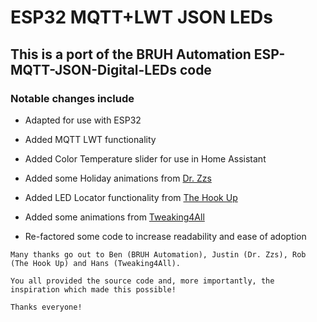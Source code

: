 # ESP32 MQTT+LWT JSON LEDs

## This is a port of the BRUH Automation ESP-MQTT-JSON-Digital-LEDs code

### Notable changes include

* Adapted for use with ESP32

* Added MQTT LWT functionality

* Added Color Temperature slider for use in Home Assistant

* Added some Holiday animations from [Dr. Zzs](https://github.com/Snipercaine/Holiday-LED-files)

* Added LED Locator functionality from [The Hook Up](https://github.com/thehookup/Holiday_LEDS)

* Added some animations from [Tweaking4All](https://www.tweaking4all.com/hardware/arduino/adruino-led-strip-effects/)

* Re-factored some code to increase readability and ease of adoption

```text
Many thanks go out to Ben (BRUH Automation), Justin (Dr. Zzs), Rob (The Hook Up) and Hans (Tweaking4All).

You all provided the source code and, more importantly, the inspiration which made this possible!

Thanks everyone!
```
